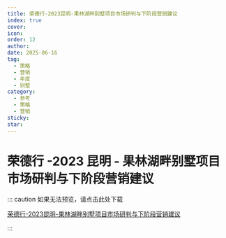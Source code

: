 ```yaml
---
title: 荣德行-2023昆明-果林湖畔别墅项目市场研判与下阶段营销建议
index: true
cover: 
icon: 
order: 12
author: 
date: 2025-06-16
tag:
  - 策略
  - 营销
  - 年度
  - 别墅
category:
  - 参考
  - 策略
  - 营销
sticky: 
star: 
---
```


# 荣德行 -2023 昆明 - 果林湖畔别墅项目市场研判与下阶段营销建议

::: caution 如果无法预览，请点击此处下载

[荣德行-2023昆明-果林湖畔别墅项目市场研判与下阶段营销建议](https://r2qq.24811213.xyz/dichan/00精品-阶段策略-荣德行2023昆明果林湖畔别墅项目市场研判与下阶段营销建议.pdf)

:::

<PDF url="https://r2qq.24811213.xyz/dichan/00精品-阶段策略-荣德行2023昆明果林湖畔别墅项目市场研判与下阶段营销建议.pdf" />

